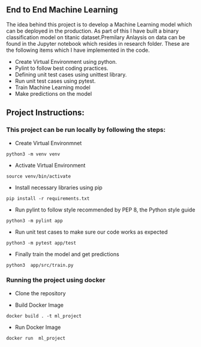 ## End to End Machine Learning

The idea behind this project is to develop a Machine Learning model which can be deployed in the production. As part of this I have built a binary classification model on titanic dataset.Premilary Anlaysis on data can be found in the Jupyter notebook which resides in research folder.
These are the following items which I have implemented in the code.
+ Create Virtual Environment using python.
+ Pylint to follow best coding practices.
+ Defining unit test cases using unittest library.
+ Run unit test cases using pytest.
+ Train Machine Learning model
+ Make predictions on the model

## Project Instructions:

### This project can be run locally by following the steps:

+ Create Virtual Environmnet
```
python3 -m venv venv
```
+ Activate Virtual Environment

```
source venv/bin/activate
```
+ Install necessary libraries using pip

```
pip install -r requirements.txt 
```
+ Run pylint to follow style recommended by PEP 8, the Python style guide
```
python3 -m pylint app
```
+ Run unit test cases to make sure our code works as expected
```
python3 -m pytest app/test
```
+ Finally train the model and get predictions
```
python3  app/src/train.py
```

### Running the project using docker  

+ Clone the repository 

+ Build Docker Image
```
docker build . -t ml_project
```
+ Run Docker Image
```
docker run  ml_project
```

